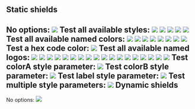 Static shields
--------------
No options:
![](http://img.shields.io/badge/py-shields-lightgrey.svg)
Test all available styles:
![](http://img.shields.io/badge/style-plastic-lightgrey.svg?style=plastic)
![](http://img.shields.io/badge/style-flat-lightgrey.svg?style=flat)
![](http://img.shields.io/badge/style-flat--square-lightgrey.svg?style=flat-square)
![](http://img.shields.io/badge/style-for--the--badge-lightgrey.svg?style=for-the-badge)
![](http://img.shields.io/badge/style-social-lightgrey.svg?style=social)
Test all available named colors:
![](http://img.shields.io/badge/color-brightgreen-brightgreen.svg)
![](http://img.shields.io/badge/color-green-green.svg)
![](http://img.shields.io/badge/color-yellowgreen-yellowgreen.svg)
![](http://img.shields.io/badge/color-yellow-yellow.svg)
![](http://img.shields.io/badge/color-orange-orange.svg)
![](http://img.shields.io/badge/color-red-red.svg)
![](http://img.shields.io/badge/color-lightgrey-lightgrey.svg)
![](http://img.shields.io/badge/color-blue-blue.svg)
Test a hex code color:
![](http://img.shields.io/badge/hex-FF00FF-FF00FF.svg)
Test all available named logos:
![](http://img.shields.io/badge/logo-appveyor-lightgrey.svg?logo=appveyor)
![](http://img.shields.io/badge/logo-bitcoin-lightgrey.svg?logo=bitcoin)
![](http://img.shields.io/badge/logo-bithound-lightgrey.svg?logo=bithound)
![](http://img.shields.io/badge/logo-discord-lightgrey.svg?logo=discord)
![](http://img.shields.io/badge/logo-dockbit-lightgrey.svg?logo=dockbit)
![](http://img.shields.io/badge/logo-eclipse-lightgrey.svg?logo=eclipse)
![](http://img.shields.io/badge/logo-github-lightgrey.svg?logo=github)
![](http://img.shields.io/badge/logo-gitter--white-lightgrey.svg?logo=gitter-white)
![](http://img.shields.io/badge/logo-gratipay-lightgrey.svg?logo=gratipay)
![](http://img.shields.io/badge/logo-paypal-lightgrey.svg?logo=paypal)
![](http://img.shields.io/badge/logo-postgresql-lightgrey.svg?logo=postgresql)
![](http://img.shields.io/badge/logo-scrutinizer-lightgrey.svg?logo=scrutinizer)
![](http://img.shields.io/badge/logo-slack-lightgrey.svg?logo=slack)
![](http://img.shields.io/badge/logo-sourcegraph-lightgrey.svg?logo=sourcegraph)
![](http://img.shields.io/badge/logo-telegram-lightgrey.svg?logo=telegram)
![](http://img.shields.io/badge/logo-tfs-lightgrey.svg?logo=tfs)
![](http://img.shields.io/badge/logo-travis-lightgrey.svg?logo=travis)
![](http://img.shields.io/badge/logo-twitter-lightgrey.svg?logo=twitter)
Test colorA style parameter:
![](http://img.shields.io/badge/color-a-lightgrey.svg?colorA=FF00FF)
Test colorB style parameter:
![](http://img.shields.io/badge/color-b-lightgrey.svg?colorB=FF00FF)
Test label style parameter:
![](http://img.shields.io/badge/foo-bar-lightgrey.svg?label=label)
Test multiple style parameters:
![](http://img.shields.io/badge/git-hub-lightgrey.svg?label=bar&logo=github&colorA=FF00FF&colorB=FF00FF)
Dynamic shields
---------------
No options:
![](https://img.shields.io/badge/dynamic/json.svg?uri=http://github.com/Riptide00/PyShields/blob/master/test.json&label=pyshields&query=$version&colorB=lightgrey)
